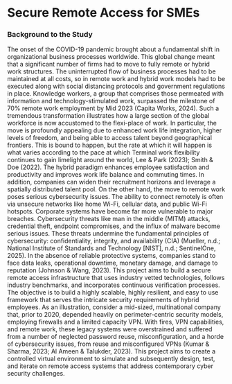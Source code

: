 # Secure Remote Access for SMEs

### Background to the Study
The onset of the COVID-19 pandemic brought about a fundamental shift in organizational business processes worldwide. This global change meant that a significant number of firms had to move to fully remote or hybrid work structures. The uninterrupted flow of business processes had to be maintained at all costs, so in remote work and hybrid work models had to be executed along with social distancing protocols and government regulations in place. Knowledge workers, a group that comprises those permeated with information and technology-stimulated work, surpassed the milestone of 70% remote work employment by Mid 2023 (Capita Works, 2024).
Such a tremendous transformation illustrates how a large section of the global workforce is now accustomed to the flexi-place of work. In particular, the move is profoundly appealing due to enhanced work life integration, higher levels of freedom, and being able to access talent beyond geographical frontiers. This is bound to happen, but the rate at which it will happen is what varies according to the pace at which Terminal work flexibility continues to gain limelight around the world, Lee & Park (2023); Smith & Doe (2022).
The hybrid paradigm enhances employee satisfaction and productivity and improves work life balance and commuting times. In addition, companies can widen their recruitment horizons and leverage a spatially distributed talent pool. On the other hand, the move to remote work poses serious cybersecurity issues. The ability to connect remotely is often via unsecure networks like home Wi-Fi, cellular data, and public Wi-Fi hotspots. Corporate systems have become far more vulnerable to major breaches. Cybersecurity threats like man in the middle (MITM) attacks, credential theft, endpoint compromises, and the influx of malware become serious issues. These threats undermine the fundamental principles of cybersecurity: confidentiality, integrity, and availability (CIA) (Mueller, n.d.; National Institute of Standards and Technology [NIST], n.d.; SentinelOne, 2025). In the absence of reliable protective systems, companies stand to face data leaks, operational downtime, monetary damage, and damage to reputation (Johnson & Wang, 2023).
This project aims to build a secure remote access infrastructure that uses industry vetted technologies, follows industry benchmarks, and incorporates continuous verification processes. The objective is to build a highly scalable, highly resilient, and easy to use framework that serves the intricate security requirements of hybrid employees.
As an illustration, consider a mid-sized, multinational company that, prior to 2020, depended heavily on perimeter-centric security models, employing firewalls and a limited capacity VPN. With fires, VPN capabilities, and remote work, these legacy systems were overstrained and suffered from a number of neglected password reuse, misconfiguration, and a horde of cybersecurity issues, from reuse and misconfigured VPNs (Kumar & Sharma, 2023; Al Ameen & Talukder, 2023). This project aims to create a controlled virtual environment to simulate and subsequently design, test, and iterate on remote access systems that address contemporary cyber security challenges.

